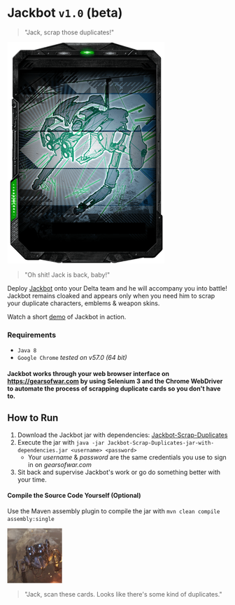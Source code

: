 # Jackbot `v1.0` (beta)

> "Jack, scrap those duplicates!"

![Jackbot](https://github.com/TheanosLearning/Jackbot/raw/master/images/Jackbot.png)

> "Oh shit! Jack is back, baby!"

Deploy [Jackbot](http://gearsofwar.wikia.com/wiki/JACK) onto your Delta team and he will accompany you into battle! Jackbot remains cloaked and
appears only when you need him to scrap your duplicate characters, emblems & weapon skins.

Watch a short [demo](https://www.youtube.com/watch?v=U2nvu6s4HQQ) of Jackbot in action.

### Requirements
* `Java 8`
* `Google Chrome` _tested on v57.0 (64 bit)_

#### Jackbot works through your web browser interface on <https://gearsofwar.com> by using Selenium 3 and the Chrome WebDriver to automate the process of scrapping duplicate cards so you don't have to.

## How to Run
1. Download the Jackbot jar with dependencies: [Jackbot-Scrap-Duplicates](https://github.com/TheanosLearning/Jackbot/raw/master/target/Jackbot-Scrap-Duplicates-jar-with-dependencies.jar "Download Jackbot")
2. Execute the jar with `java -jar Jackbot-Scrap-Duplicates-jar-with-dependencies.jar <username> <password>`
    * Your _username_ & _password_ are the same credentials you use to sign in on _gearsofwar.com_
3. Sit back and supervise Jackbot's work or go do something better with your time.

#### Compile the Source Code Yourself (Optional)
Use the Maven assembly plugin to compile the jar with `mvn clean compile assembly:single`

![Jackbot-Scan](https://github.com/TheanosLearning/Jackbot/raw/master/images/Jackbot-Scan.png)

> "Jack, scan these cards. Looks like there's some kind of duplicates."
 

